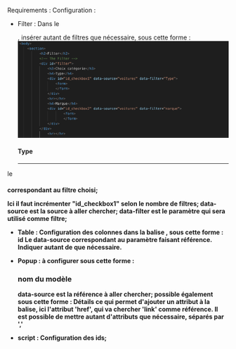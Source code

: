 Requirements :
Configuration :

- Filter :
Dans le <div id="filter">, insérer autant de filtres que nécessaire, sous cette forme :
![img1t](img/img1.png)

    <h4>Type</h4>
    <div id="id_checkbox1" data-source="voitures" data-filter="Type">    
    <form>
    </form>
    </div>
    <hr></hr>
le <h4> correspondant au filtre choisi;
<div id="id_checkbox1" data-source="voitures" data-filter="Type">  
Ici il faut incrémenter "id_checkbox1" selon le nombre de filtres;
data-source est la source à aller chercher;
data-filter est le paramètre qui sera utilisé comme filtre;
    
- Table :
Configuration des colonnes dans la balise <tr>, sous cette forme : <th data-source="__id" >id</th>
Le data-source correspondant au paramètre faisant référence.
Indiquer autant de <th> que nécessaire.

- Popup : 
à configurer sous cette forme :  <h3 data-source="name">nom du modèle</h3>
data-source est la référence à aller chercher;
possible également sous cette forme :  <a data-source="link=href">Détails</a>
ce qui permet d'ajouter un attribut à la balise, ici l'attribut 'href', qui va chercher 'link' comme référence.
Il est possible de mettre autant d'attributs que nécessaire, séparés par ','

- script :
Configuration des ids;

